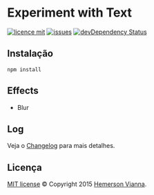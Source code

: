 # Experiment with Text

[![licence mit](https://img.shields.io/badge/license-MIT-blue.svg)](https://github.com/experiment-solutions/experiment-css-text/blob/master/LICENSE.md)
[![issues](https://img.shields.io/github/issues/experiment-solutions/experiment-css-text.svg)](https://github.com/experiment-solutions/experiment-css-text/issues)
[![devDependency Status](https://david-dm.org/experiment-solutions/experiment-css-text/dev-status.svg)](https://david-dm.org/experiment-solutions/experiment-css-text#info=devDependencies)

## Instalação

```
npm install
```

## Effects

- Blur

## Log

Veja o [Changelog](CHANGELOG.md) para mais detalhes.

## Licença

[MIT license](LICENSE.md) © Copyright 2015 [Hemerson Vianna](http://hemersonvianna.io).
